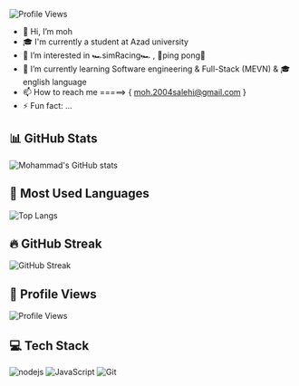 ![Profile Views](https://komarev.com/ghpvc/?username=moh004&color=green)
- 👋 Hi, I’m moh
- 🎓 I'm currently a student at Azad university
- 👀 I’m interested in 🏎️simRacing🏎️ , 🏓ping pong🏓
- 🌱 I’m currently learning Software engineering & Full-Stack (MEVN) & 🎓english language
- 📫 How to reach me =====> { moh.2004salehi@gmail.com }
- ⚡ Fun fact: ...

 
## 📊 GitHub Stats
![Mohammad's GitHub stats](https://github-readme-stats.vercel.app/api?username=moh004&show_icons=true&theme=radical)

## 🚀 Most Used Languages
![Top Langs](https://github-readme-stats.vercel.app/api/top-langs/?username=moh004&layout=compact&theme=radical)

## 🔥 GitHub Streak
![GitHub Streak](https://github-readme-streak-stats.herokuapp.com/?user=moh004&theme=radical)

## 👀 Profile Views
![Profile Views](https://komarev.com/ghpvc/?username=moh004&color=blue)

## 💻 Tech Stack
![nodejs](https://img.shields.io/badge/-nodejs-3776AB?logo=nodejs&logoColor=green)
![JavaScript](https://img.shields.io/badge/-JavaScript-F7DF1E?logo=javascript&logoColor=black)
![Git](https://img.shields.io/badge/-Git-F05032?logo=git&logoColor=white)


